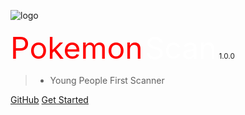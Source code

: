 ![logo](/img/pokeball.png ":size=10%")

<font size='40' color='red'>Pokemon</font>
<font size='40' color='white'>Scan</font> <small>1.0.0</small>


>* Young People First Scanner


[GitHub](https://github.com/taropowder/pokemon.git)
[Get Started](/zh-cn/)

<!-- 背景图片  ![](_media/bg.png)  -->



<!-- 背景色 -->


